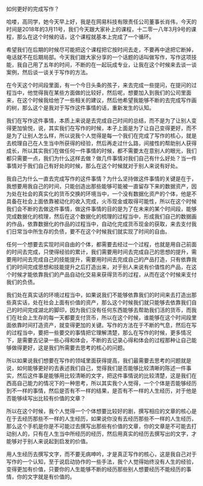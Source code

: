 如何更好的完成写作？

哈喽，高同学，她今天早上好，我是在网易科技有限责任公司董事长肖伟，今天的时间是2018年的3月11号，我们今天跟大家补上的课程，十二零一八年3月9号的课程，那么在这个时候的话，这个课程就基本上完成了一个循环。

希望我们在后期的时候尽可能把这个课程把它按时间去走，不要再中途把它断掉，电话就不在后期局部。今天我们跟大家分享的一个话题的话叫做写作，写作这项技能，我自己用了五年的时间，不断的在一起玩成专业，让我在这个时候来去谈一谈案例，然后谈一谈关于写作的方法。

在今天这个时间段里面，有一个今日头条的孩子，来去完成一些提问，在提问的过程当中，他觉得我在某些方面做的比较好，然后呢，想要加入到我们的公司里面来，在这个时候我给他了一些相关的建议，然后他希望我能够不断的去完成写作画的树，那么这个是我对于写作这件事情的话，重新发生的认知。

我们在写作这件事情，本质上来说是去完成自己时间的总结，而不是为了让别人变得更加愉悦，说，其实我们在写作的时候，本子上面是为了让自己变得更好，而不是为了让别人怎么样，所以说我个人觉得是每一个我们在完成了写作的核心，就是去梳理自己在人生当中所获得的经验，然后再走过什么路，间接性的帮助别人获得成长，所以其实我们在做任何一件事情的时候，都不需要太在意别人的眼光，我们都只需要一点，我们为什么这样去做？做几件事情对我们自己有什么好处？当一件事情对于我们自己有好处的时候，那么在这个时候就对于别人来说有好处。

我自己为什么一直去完成写作的这件事情？为什么坚持做这件事情的关键是在于，我想要用我自己的时间，只能创造出那些能够可能被一直留存下来的数据资产，因为处在社会的真实化的货币交换的环境当中，一个没有数据化资产的个体，他是不具备在社会上面依靠被动化的收入完成，火币现金或取得可能性，所以在这个时候我们会不断的去做这件事情，做这件事情的目的是为了在未来的某个时间段，能够完成数据化的梳理，然后在这个数据化的梳理的过程当中，形成我们自己的数据画的作品，依靠数据化的作品的过程当中，自动化完成货币现金的获取，来去支付我们日常当中所生存的负债，要不在这个时候我们就实现了时间的自由。

任何一个想要去实现时间自由的个体，都需要去经过一个过程，也就是用自己前面的时间去完成，只使得经验的累计，我们需要用时间去完成自己的思想的提升，需要用时间去完成自己的技能提升，需要用时间去完成自己的产品打造，只有依靠我们的时间完成思想和技能提升之后打造出来，对于别人来说有价值性的产品，在这个时候才能依靠我们的产品自动化交易来获得货币的过程，从而在这个时候来支付我们的负债。

我们处在真实话的环境过程当中，如果说我们不能够依靠我们的时间来去打造出那些真实话，处在社会上面有价值的资产，那么这个时候我们就只能够去依靠我们自己的时间完成湖北的脚印，因为我们没有任何东西能够去帮助我们活的货币，而我们在社会上生存的每一天都要支付货币，所以在这个时候，谁能够在这个时间段里面依靠时间打造资产，就变得更加的关键。写作的方法在于不断的气息，然后在写的过程当中，要把一些要交的事情把它理解清楚，那么在写作的时候，更多情况下，是需要去记录一些心得和体会，不断的去记录心得和体会的过程那种让自己能够做得更好，这是我们所需要去思考的核心的问题。

所以如果说我们想要在写作的领域里面获得提高，我们最需要去思考的问题就是说，如何能够更好的去表述我们自己，觉得我们是否能够比较清晰的陈述一件事实，然后这件事是能够用比较清晰的文字，把这件事情说的比较清楚，这是我们在西高自己能力的情况下的一种思考，所以其实我个人觉得，一个个体是否能够经历到不一样的事情，然后是否有不一样的结果，是否有不一样的人生经历，对于他是否能够续写出比较有价值的文章？

所以在这个时候，我个人觉得一个个体想要比较好的剧，撰写相应的文章的核心是在于去经历那些不一样的人生经历，如果说你没有去经历那些不一样的人生经历，那么这个手机是你是不可能过去撰写出那些有价值的文章，你的文章是不可能去打动别人的，只有在人生当中所经历的经历，然后用真实的经历去撰写出的文字，才能够对于别人来说起到启发的价值。

用人生经历去撰写文字，而不要无病呻吟，才是真正写作的核心，这是我自己对于写作的一个认知，至于说启动协作的一些手法，我个人觉得始终没有人生的经验，变得更加有价值，只要你的人生能够不断的经历那些别人想要经历不能经历的事情，你的文字就是有价值的。
